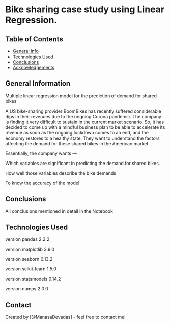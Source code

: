 # Bike sharing case study using Linear Regression.


## Table of Contents
* [General Info](#general-information)
* [Technologies Used](#technologies-used)
* [Conclusions](#conclusions)
* [Acknowledgements](#acknowledgements)

<!-- You can include any other section that is pertinent to your problem -->

## General Information

Multiple linear regression model for the prediction of demand for shared bikes

A US bike-sharing provider BoomBikes has recently suffered considerable dips in their revenues due to the ongoing Corona pandemic. The company is finding it very difficult to sustain in the current market scenario. So, it has decided to come up with a mindful business plan to be able to accelerate its revenue as soon as the ongoing lockdown comes to an end, and the economy restores to a healthy state. They want to understand the factors affecting the demand for these shared bikes in the American market

Essentially, the company wants —

Which variables are significant in predicting the demand for shared bikes.

How well those variables describe the bike demands

To know the accuracy of the model

## Conclusions
All conclusions mentioned in detail in the Notebook




## Technologies Used
version pandas 2.2.2

version matplotlib 3.9.0

version seaborn 0.13.2

version scikit-learn 1.5.0

version statsmodels 0.14.2

version numpy 2.0.0

<!-- As the libraries versions keep on changing, it is recommended to mention the version of library used in this project -->




## Contact
Created by [@ManasaDevadas] - feel free to contact me!


<!-- Optional -->
<!-- ## License -->
<!-- This project is open source and available under the [... License](). -->

<!-- You don't have to include all sections - just the one's relevant to your project -->